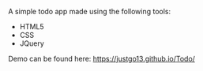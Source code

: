 A simple todo app made using the following tools:

<ul>
  <li>HTML5</li>
  <li>CSS</li>
  <li>JQuery</li>
</ul>

Demo can be found here: https://justgo13.github.io/Todo/
